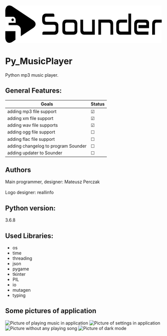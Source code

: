 <p align="left"><img src="images/logo/horizontal.png" alt="Sounder" height="120px"></p>

# Py_MusicPlayer
Python mp3 music player.

## General Features:
| Goals | Status |
| --- | --- |
| adding mp3 file support | ☑ |
| adding xm file support | ☑ |
| adding wav file supports | ☑ |
| adding ogg file support | ☐ | 
| adding flac file support | ☐ | 
| adding changelog to program Sounder | ☐ | 
| adding updater to Sounder | ☐ | 


## Authors
Main programmer, designer: Mateusz Perczak
<br></br>
Logo designer: reallinfo

## Python version:
3.6.8

## Used Libraries:

+ os
+ time
+ threading
+ json
+ pygame
+ tkinter
+ PIL
+ io
+ mutagen
+ typing


## Some pictures of application
![Picture of playing music in application](https://github.com/losek1/Sounder3/blob/v3.0/images/NEW0.PNG)
![Picture of settings in application](https://github.com/losek1/Sounder3/blob/v3.0/images/NEW1.PNG)
![Picture without any playing song](https://github.com/losek1/Sounder3/blob/v3.0/images/NEW2.PNG)
![Picture of dark mode](https://github.com/losek1/Sounder3/blob/v3.0/images/NEW3.PNG)
